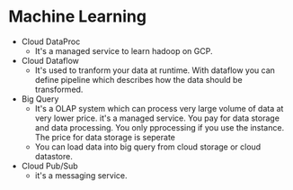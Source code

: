 # Machine Learning

- Cloud DataProc 
	- It's a managed service to learn hadoop on GCP. 
- Cloud Dataflow
	- It's used to tranform your data at runtime. With dataflow you can define pipeline which describes how the data should be transformed.
- Big Query
	- It's a OLAP system which can process very large volume of data at very lower price. it's a managed service. You pay for data storage and data processing. You only pprocessing if you use the instance. The price for data storage is seperate
	- You can load data into big query from cloud storage or cloud datastore.
- Cloud Pub/Sub
	- it's a messaging service.
